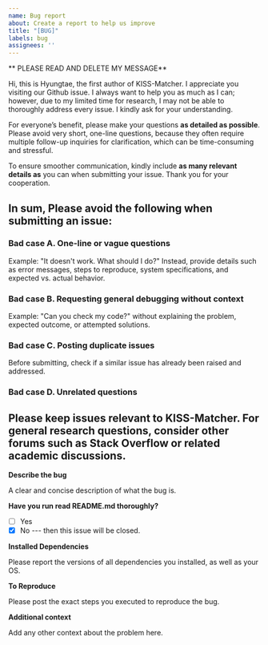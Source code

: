 ```yaml
---
name: Bug report
about: Create a report to help us improve
title: "[BUG]"
labels: bug
assignees: ''
---
```


\*\* PLEASE READ AND DELETE MY MESSAGE\*\*

Hi, this is Hyungtae, the first author of KISS-Matcher. I appreciate you visiting our Github issue. I always want to help you as much as I can; however, due to my limited time for research, I may not be able to thoroughly address every issue. I kindly ask for your understanding.

For everyone’s benefit, please make your questions **as detailed as possible**. Please avoid very short, one-line questions, because they often require multiple follow-up inquiries for clarification, which can be time-consuming and stressful.

To ensure smoother communication, kindly include **as many relevant details as** you can when submitting your issue. Thank you for your cooperation.

## In sum, Please avoid the following when submitting an issue:

### Bad case A. One-line or vague questions

Example: "It doesn't work. What should I do?"
Instead, provide details such as error messages, steps to reproduce, system specifications, and expected vs. actual behavior.

### Bad case B. Requesting general debugging without context

Example: "Can you check my code?" without explaining the problem, expected outcome, or attempted solutions.

### Bad case C. Posting duplicate issues

Before submitting, check if a similar issue has already been raised and addressed.

### Bad case D. Unrelated questions

## Please keep issues relevant to KISS-Matcher. For general research questions, consider other forums such as Stack Overflow or related academic discussions.

**Describe the bug**

A clear and concise description of what the bug is.

**Have you run read README.md thoroughly?**

- [ ] Yes
- [x] No --- then this issue will be closed.

**Installed Dependencies**

Please report the versions of all dependencies you installed, as well as your OS.

**To Reproduce**

Please post the exact steps you executed to reproduce the bug.

**Additional context**

Add any other context about the problem here.
